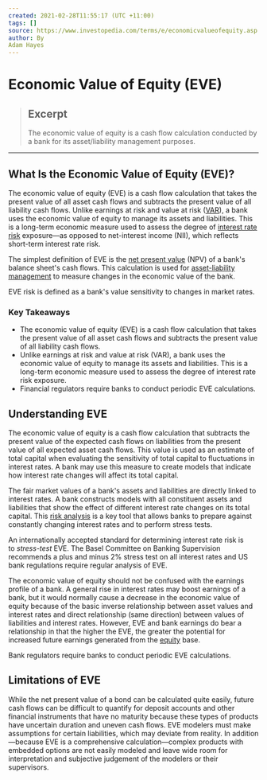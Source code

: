 ```yaml
---
created: 2021-02-28T11:55:17 (UTC +11:00)
tags: []
source: https://www.investopedia.com/terms/e/economicvalueofequity.asp
author: By
Adam Hayes
---
```


# Economic Value of Equity (EVE)

> ## Excerpt
> The economic value of equity is a cash flow calculation conducted by a bank for its asset/liability management purposes.

---
## What Is the Economic Value of Equity (EVE)?

The economic value of equity (EVE) is a cash flow calculation that takes the present value of all asset cash flows and subtracts the present value of all liability cash flows. Unlike earnings at risk and value at risk ([VAR](https://www.investopedia.com/terms/v/var.asp)), a bank uses the economic value of equity to manage its assets and liabilities. This is a long-term economic measure used to assess the degree of [interest rate risk](https://www.investopedia.com/terms/i/interestraterisk.asp) exposure—as opposed to net-interest income (NII), which reflects short-term interest rate risk.

The simplest definition of EVE is the [net present value](https://www.investopedia.com/terms/n/npv.asp) (NPV) of a bank's balance sheet's cash flows. This calculation is used for [asset-liability management](https://www.investopedia.com/terms/a/asset-liabilitymanagement.asp) to measure changes in the economic value of the bank.

EVE risk is defined as a bank's value sensitivity to changes in market rates.

### Key Takeaways

-   The economic value of equity (EVE) is a cash flow calculation that takes the present value of all asset cash flows and subtracts the present value of all liability cash flows.
-   Unlike earnings at risk and value at risk (VAR), a bank uses the economic value of equity to manage its assets and liabilities. This is a long-term economic measure used to assess the degree of interest rate risk exposure.
-   Financial regulators require banks to conduct periodic EVE calculations.

## Understanding EVE

The economic value of equity is a cash flow calculation that subtracts the present value of the expected cash flows on liabilities from the present value of all expected asset cash flows. This value is used as an estimate of total capital when evaluating the sensitivity of total capital to fluctuations in interest rates. A bank may use this measure to create models that indicate how interest rate changes will affect its total capital.

The fair market values of a bank's assets and liabilities are directly linked to interest rates. A bank constructs models with all constituent assets and liabilities that show the effect of different interest rate changes on its total capital. This [risk analysis](https://www.investopedia.com/terms/r/risk-analysis.asp) is a key tool that allows banks to prepare against constantly changing interest rates and to perform stress tests.

An internationally accepted standard for determining interest rate risk is to _stress-test_ EVE. The Basel Committee on Banking Supervision recommends a plus and minus 2% stress test on all interest rates and US bank regulations require regular analysis of EVE.

The economic value of equity should not be confused with the earnings profile of a bank. A general rise in interest rates may boost earnings of a bank, but it would normally cause a decrease in the economic value of equity because of the basic inverse relationship between asset values and interest rates and direct relationship (same direction) between values of liabilities and interest rates. However, EVE and bank earnings do bear a relationship in that the higher the EVE, the greater the potential for increased future earnings generated from the [equity](https://www.investopedia.com/terms/e/equity.asp) base.

Bank regulators require banks to conduct periodic EVE calculations.

## Limitations of EVE

While the net present value of a bond can be calculated quite easily, future cash flows can be difficult to quantify for deposit accounts and other financial instruments that have no maturity because these types of products have uncertain duration and uneven cash flows. EVE modelers must make assumptions for certain liabilities, which may deviate from reality. In addition—because EVE is a comprehensive calculation—complex products with embedded options are not easily modeled and leave wide room for interpretation and subjective judgement of the modelers or their supervisors.
